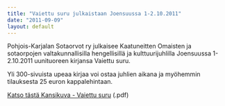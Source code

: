 ```yaml
---
title: "Vaiettu suru julkaistaan Joensuussa 1-2.10.2011"
date: "2011-09-09"
layout: default
---
```


Pohjois-Karjalan Sotaorvot ry julkaisee Kaatuneitten Omaisten ja sotaorpojen valtakunnallisilla hengellisillä ja kulttuurijuhlilla Joensuussa 1-2.10.2011 uunituoreen kirjansa Vaiettu suru.

Yli 300-sivuista upeaa kirjaa voi ostaa juhlien aikana ja myöhemmin tilauksesta 25 euron kappalehintaan.

[Katso tästä Kansikuva - Vaiettu suru](http://p-ksotaorvot.fi/wp-content/uploads/2011/09/Kansikuva-kopio-kopio.pdf) (.pdf)
